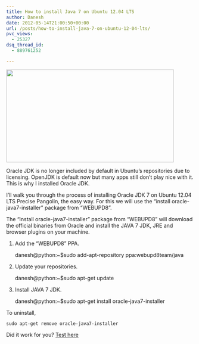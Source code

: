 ```yaml
---
title: How to install Java 7 on Ubuntu 12.04 LTS
author: Danesh
date: 2012-05-14T21:00:50+00:00
url: /posts/how-to-install-java-7-on-ubuntu-12-04-lts/
pvc_views:
  - 25327
dsq_thread_id:
  - 889761252

---
```

[<img loading="lazy" class="alignnone size-medium wp-image-2471" title="Java-7-install-check" src="/wp-content/uploads/2012/05/Java-7-install-check-450x249.png" alt="" width="450" height="249" srcset="/wp-content/uploads/2012/05/Java-7-install-check-450x249.png 450w, /wp-content/uploads/2012/05/Java-7-install-check.png 503w" sizes="(max-width: 450px) 100vw, 450px" />][1]

Oracle JDK is no longer included by default in Ubuntu&#8217;s repositories due to licensing. OpenJDK is default now but many apps still don&#8217;t play nice with it. This is why I installed Oracle JDK.

I&#8217;ll walk you through the process of installing Oracle JDK 7 on Ubuntu 12.04 LTS Precise Pangolin, the easy way. For this we will use the &#8220;install oracle-java7-installer&#8221; package from &#8220;WEBUPD8&#8221;.

The &#8220;install oracle-java7-installer&#8221; package from &#8220;WEBUPD8&#8221; will download the official binaries from Oracle and install the JAVA 7 JDK, JRE and browser plugins on your machine.

1. Add the &#8220;WEBUPD8&#8221; PPA.

    danesh@python:~$sudo add-apt-repository ppa:webupd8team/java 

2. Update your repositories.

    danesh@python:~$sudo apt-get update 

3. Install JAVA 7 JDK.

    danesh@python:~$sudo apt-get install oracle-java7-installer

To uninstall,

    sudo apt-get remove oracle-java7-installer

Did it work for you? [Test here][2]

 [1]: /wp-content/uploads/2012/05/Java-7-install-check.png
 [2]: http://www.java.com/en/download/testjava.jsp "Test your Java install"